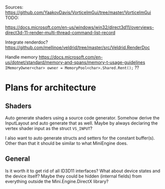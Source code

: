 Sources: https://github.com/YaakovDavis/VorticeImGui/tree/master/VorticeImGui
TODO:

https://docs.microsoft.com/en-us/windows/win32/direct3d11/overviews-direct3d-11-render-multi-thread-command-list-record

Integrate renderdoc?
https://github.com/mellinoe/veldrid/tree/master/src/Veldrid.RenderDoc

Handle memory
    https://docs.microsoft.com/en-us/dotnet/standard/memory-and-spans/memory-t-usage-guidelines
    `IMemoryOwner<char> owner = MemoryPool<char>.Shared.Rent();` ?? 

# Plans for architecture

## Shaders
Auto generate shaders using a source code generator. Somehow derive the InputLayout and auto generate that as well. 
Maybe by always declaring the vertex shader input as the struct `VS_INPUT`?

I also want to auto generate structs and setters for the constant buffer(s).
Other than that it should be similar to what MiniEngine does.

## General

Is it worth it to get rid of all ID3D11 interfaces? What about device states and the device itself?
Maybe they could be hidden (internal fields) from everything outside the Mini.Engine.DirectX library?

